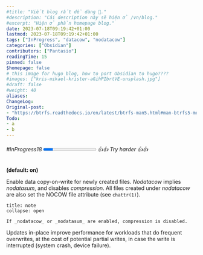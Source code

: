 ```yaml
---
#title: "Viết blog rất dễ dàng 👋."
#description: "Cái description này sẽ hiện ở /vn/blog."
#excerpt: "Hiện ở phần homepage blog."
date: 2023-07-18T09:19:42+01:00
lastmod: 2023-07-18T09:19:42+01:00
tags: ["InProgress", "datacow", "nodatacow"]
categories: ["Obsidian"]
contributors: ["Pantasio"]
readingTime: 15
pinned: false
$homepage: false
# this image for hugo blog, how to port Obsidian to hugo????
#images: ["kris-mikael-krister-aGihPIbrtVE-unsplash.jpg"]
#draft: false
#weight: 40
aliases:
ChangeLog: 
Original-post:
- "https://btrfs.readthedocs.io/en/latest/btrfs-man5.html#man-btrfs5-mount-options"
Todo:
- a
- b
---
```

###### #InProgress18  <progress value="18" max="100"></progress> 👍👍 Try harder 👍👍

**(default: on)**

Enable data copy-on-write for newly created files. _Nodatacow_ implies _nodatasum_, and disables _compression_. All files created under _nodatacow_ are also set the NOCOW file attribute (see `chattr(1)`).

````ad-note
title: note
collapse: open

If _nodatacow_ or _nodatasum_ are enabled, compression is disabled.
````


Updates in-place improve performance for workloads that do frequent overwrites, at the cost of potential partial writes, in case the write is interrupted (system crash, device failure).